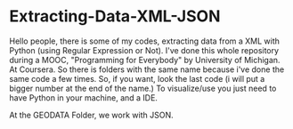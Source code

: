 # Extracting-Data-XML-JSON
Hello people, there is some of my codes, extracting data from a XML with Python (using Regular Expression or Not). I've done this whole repository during a MOOC, "Programming for Everybody" by University of Michigan. At Coursera.  So there is folders with the same name because i've done the same code a few times. So, if you want, look the last code (i will put a bigger number at the end of the name.)  To visualize/use you just need to have Python in your machine, and a IDE.

At the GEODATA Folder, we work with JSON.
